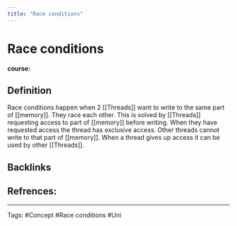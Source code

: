 ```yaml
---
title: "Race conditions"
---
```


# Race conditions
**course:**
## Definition
Race conditions happen when 2 [[Threads]] want to write to the same part of [[memory]]. They race each other. This is solved by [[Threads]] requesting access to part of [[memory]] before writing. When they have requested access the thread has exclusive access. Other threads cannot write to that part of [[memory]]. When a thread gives up access it can be used by other [[Threads]]. 
## Backlinks

## Refrences:

---
Tags: #Concept #Race conditions #Uni 